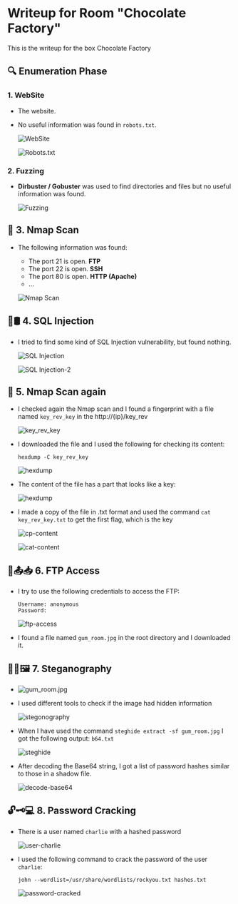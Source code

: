 # Writeup for Room "Chocolate Factory"

This is the writeup for the box Chocolate Factory

## 🔍 Enumeration Phase

### 1. WebSite
- The website.
- No useful information was found in `robots.txt`.
  
  ![WebSite](https://github.com/MCornejoDev/TryHackMe/blob/main/rooms/chocolate-factory/screenshots/00.png)

  ![Robots.txt](https://github.com/MCornejoDev/TryHackMe/blob/main/rooms/chocolate-factory/screenshots/01.png)

### 2. Fuzzing
-  **Dirbuster / Gobuster** was used to find directories and files but no useful information was found.
  
    ![Fuzzing](https://github.com/MCornejoDev/TryHackMe/blob/main/rooms/chocolate-factory/screenshots/02.png)

## 📡 3. Nmap Scan
- The following information was found:
  - The port 21 is open. **FTP**
  - The port 22 is open. **SSH**
  - The port 80 is open. **HTTP (Apache)**
  - ...

  ![Nmap Scan](https://github.com/MCornejoDev/TryHackMe/blob/main/rooms/chocolate-factory/screenshots/03.png)

## 💉🛢️ 4. SQL Injection 

- I tried to find some kind of SQL Injection vulnerability, but found nothing.

  ![SQL Injection](https://github.com/MCornejoDev/TryHackMe/blob/main/rooms/chocolate-factory/screenshots/05.png)

  ![SQL Injection-2](https://github.com/MCornejoDev/TryHackMe/blob/main/rooms/chocolate-factory/screenshots/06.png)

## 📡 5. Nmap Scan again

- I checked again the Nmap scan and I found a fingerprint with a file named ```key_rev_key``` in the http://{ip}/key_rev

  ![key_rev_key](https://github.com/MCornejoDev/TryHackMe/blob/main/rooms/chocolate-factory/screenshots/07.png)

- I downloaded the file and I used the following for checking its content:

  ```
  hexdump -C key_rev_key
  ```

  ![hexdump](https://github.com/MCornejoDev/TryHackMe/blob/main/rooms/chocolate-factory/screenshots/08.png)

- The content of the file has a part that looks like a key:

  ![hexdump](https://github.com/MCornejoDev/TryHackMe/blob/main/rooms/chocolate-factory/screenshots/09.png)

- I made a copy of the file in .txt format and used the command ```cat key_rev_key.txt``` to get the first flag, which is the key

  ![cp-content](https://github.com/MCornejoDev/TryHackMe/blob/main/rooms/chocolate-factory/screenshots/10.png)

  ![cat-content](https://github.com/MCornejoDev/TryHackMe/blob/main/rooms/chocolate-factory/screenshots/11.png)

## 📁📤📥 6. FTP Access

- I try to use the following credentials to access the FTP:
  ```
  Username: anonymous
  Password: 
  ```

  ![ftp-access](https://github.com/MCornejoDev/TryHackMe/blob/main/rooms/chocolate-factory/screenshots/13.png)

- I found a file named ```gum_room.jpg``` in the root directory and I downloaded it.

## 🕵️‍♂️🖼️ 7. Steganography

- ![gum_room.jpg](https://github.com/MCornejoDev/TryHackMe/blob/main/rooms/chocolate-factory/screenshots/13.png)

- I used different tools to check if the image had hidden information 

  ![stegonography](https://github.com/MCornejoDev/TryHackMe/blob/main/rooms/chocolate-factory/screenshots/14.png)

- When I have used the command ```steghide extract -sf gum_room.jpg``` I got the following output: ```b64.txt```

  ![steghide](https://github.com/MCornejoDev/TryHackMe/blob/main/rooms/chocolate-factory/screenshots/15.png)

- After decoding the Base64 string, I got a list of password hashes similar to those in a shadow file.

  ![decode-base64](https://github.com/MCornejoDev/TryHackMe/blob/main/rooms/chocolate-factory/screenshots/16.png)

## 🔓🗝️💻 8. Password Cracking

- There is a user named ```charlie``` with a hashed password 

  ![user-charlie](https://github.com/MCornejoDev/TryHackMe/blob/main/rooms/chocolate-factory/screenshots/17.png)

- I used the following command to crack the password of the user ```charlie```:

  ```john --wordlist=/usr/share/wordlists/rockyou.txt hashes.txt```

  ![password-cracked](https://github.com/MCornejoDev/TryHackMe/blob/main/rooms/chocolate-factory/screenshots/18.png)